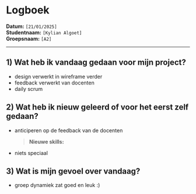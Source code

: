 # Logboek

**Datum:** `[21/01/2025]`  
**Studentnaam:** `[Kylian Algoet]`  
**Groepsnaam:** `[A2]`

---

## 1) Wat heb ik vandaag gedaan voor mijn project?

- design verwerkt in wireframe verder
- feedback verwerkt van docenten 
- daily scrum

## 2) Wat heb ik nieuw geleerd of voor het eerst zelf gedaan?

- anticiperen op de feedback van de docenten

  > **Nieuwe skills:**

- niets speciaal

## 3) Wat is mijn gevoel over vandaag?

- groep dynamiek zat goed en leuk :)
